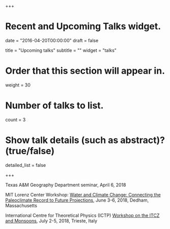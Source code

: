 +++
# Recent and Upcoming Talks widget.

date = "2016-04-20T00:00:00"
draft = false

title = "Upcoming talks"
subtitle = ""
widget = "talks"

# Order that this section will appear in.
weight = 30

# Number of talks to list.
count = 3 

# Show talk details (such as abstract)? (true/false)
detailed_list = false

+++

Texas A\&M Geography Department seminar, April 6, 2018

MIT Lorenz Center Workshop: [Water and Climate Change: Connecting the Paleoclimate Record to Future Projections](http://lorenz.scripts.mit.edu/wp/2017/11/28/workshop-water-and-climate/), June 3-6, 2018, Dedham, Massachusetts

International Centre for Theoretical Physics (ICTP) [Workshop on the ITCZ and Monsoons](http://indico.ictp.it/event/8457/), July 2-5, 2018, Trieste, Italy 
 
